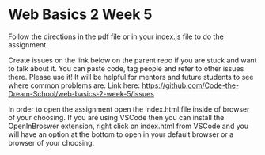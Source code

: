 # Web Basics 2 Week 5
Follow the directions in the  [pdf](https://github.com/Code-the-Dream-School/web-basics-2-week-5/blob/master/BattleshipDOM.pdf) file or in your index.js file to do the assignment.

Create issues on the link below on the parent repo if you are stuck and want to talk about it. You can paste code, tag people and refer to other issues there. Please use it! It will be helpful for mentors and future students to see where common problems are. Link here: https://github.com/Code-the-Dream-School/web-basics-2-week-5/issues

In order to open the assignment open the index.html file inside of browser of your choosing. If you are using VSCode then you can install the OpenInBroswer extension, right click on index.html from VSCode and you will have an option at the bottom to open in your default browser or a browser of your choosing.
